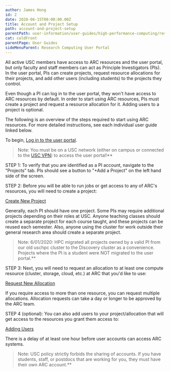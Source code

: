 ```yaml
---
author: James Hong
id: 2
date: 2020-06-15T00:00:00.00Z
title: Account and Project Setup
path: account-and-project-setup
parentPath: user-information/user-guides/high-performance-computing/research-computing-user-portal
cat: coldFront
parentPage: User Guides
sideMenuParent: Research Computing User Portal
---
```


All active USC members have access to ARC resources and the user portal, but only faculty and staff members can act as Principle Investigators (PIs). In the user portal, PIs can create projects, request resource allocations for their projects, and add other users (including students) to the projects they control.

Even though a PI can log in to the user portal, they won't have access to ARC resources by default. In order to start using ARC resources, PIs must create a project and request a resource allocation for it. Adding users to a project is optional.

The following is an overview of the steps required to start using ARC resources. For more detailed instructions, see each individual user guide linked below.

To begin, [Log in to the user portal](https://hpcaccount.usc.edu/).

> Note:   You must be on a USC network (either on campus or connected to the [USC VPN](https://itservices.usc.edu/vpn/)) to access the user portal!**

STEP 1: To verify that you are identified as a PI account, navigate to the "Projects" tab. PIs should see a button to "+Add a Project" on the left hand side of the screen.

STEP 2:  Before you will be able to run jobs or get access to any of ARC's resources, you will need to create a project:  

[Create New Project](create-a-new-project)  

Generally, each PI should have one project. Some PIs may require additional projects depending on their roles at USC. Anyone teaching classes should create a separate project for each course taught, and these projects can be reused each semester.  Also, anyone using the cluster for work outside their general research area should create a separate project.

> Note:  6/01/2020: HPC migrated all projects owned by a valid PI from our old uschpc cluster to the Discovery cluster as a convenience. Projects where the PI is a student were NOT migrated to the user portal.**

STEP 3:  Next, you will need to request an allocation to at least one compute resource (cluster, storage, cloud, etc.) at ARC that you'd like to use:

[Request New Allocation](request-new-allocation)

If you require access to more than one resource, you can request multiple allocations. Allocation requests can take a day or longer to be approved by the ARC team.

STEP 4 (optional): You can also add users to your project/allocation that will get access to the resources you grant them access to:  

[Adding Users](adding-users-to-project-or-allocation)  

There is a delay of at least one hour before user accounts can access ARC systems.

> Note:  USC policy strictly forbids the sharing of accounts. If you have students, staff, or postdocs that are working for you, they must have their own ARC account.**  